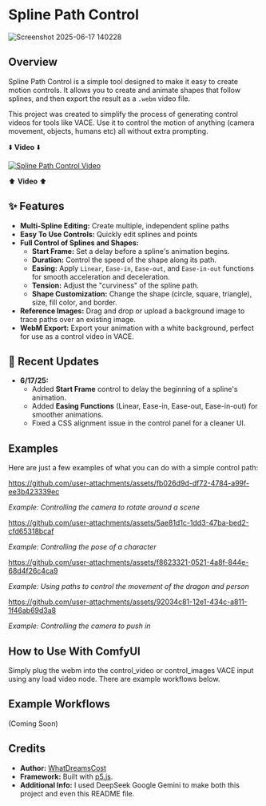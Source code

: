 # Spline Path Control

![Screenshot 2025-06-17 140228](https://github.com/user-attachments/assets/6f86e6ea-caa6-4adc-8855-7114d3601b14)

## Overview

Spline Path Control is a simple tool designed to make it easy to create motion controls. It allows you to create and animate shapes that follow splines, and then export the result as a `.webm` video file.

This project was created to simplify the process of generating control videos for tools like VACE. Use it to control the motion of anything (camera movement, objects, humans etc) all without extra prompting.

⬇️ **Video** ⬇️

[![Spline Path Control Video](https://img.youtube.com/vi/wqq8N6ahsAk/0.jpg)](https://www.youtube.com/watch?v=wqq8N6ahsAk)

⬆️ **Video** ⬆️

## ✨ Features

* **Multi-Spline Editing:** Create multiple, independent spline paths
* **Easy To Use Controls:** Quickly edit splines and points
* **Full Control of Splines and Shapes:**
    * **Start Frame:** Set a delay before a spline's animation begins.
    * **Duration:** Control the speed of the shape along its path.
    * **Easing:** Apply `Linear`, `Ease-in`, `Ease-out`, and `Ease-in-out` functions for smooth acceleration and deceleration.
    * **Tension:** Adjust the "curviness" of the spline path.
    * **Shape Customization:** Change the shape (circle, square, triangle), size, fill color, and border.
* **Reference Images:** Drag and drop or upload a background image to trace paths over an existing image.
* **WebM Export:** Export your animation with a white background, perfect for use as a control video in VACE.

## 🔄 Recent Updates

* **6/17/25:**
    * Added **Start Frame** control to delay the beginning of a spline's animation.
    * Added **Easing Functions** (Linear, Ease-in, Ease-out, Ease-in-out) for smoother animations.
    * Fixed a CSS alignment issue in the control panel for a cleaner UI.

## Examples

Here are just a few examples of what you can do with a simple control path:

https://github.com/user-attachments/assets/fb026d9d-df72-4784-a99f-ee3b423339ec

*Example: Controlling the camera to rotate around a scene*

https://github.com/user-attachments/assets/5ae81d1c-1dd3-47ba-bed2-cfd65318bcaf

*Example: Controlling the pose of a character*

https://github.com/user-attachments/assets/f8623321-0521-4a8f-844e-68d4f26c4ca9

*Example: Using paths to control the movement of the dragon and person*

https://github.com/user-attachments/assets/92034c81-12e1-434c-a811-1f46ab69d3a8

*Example: Controlling the camera to push in*

## How to Use With ComfyUI

Simply plug the webm into the control_video or control_images VACE input using any load video node. There are example workflows below.

## Example Workflows

(Coming Soon)


## Credits

* **Author:** [WhatDreamsCost](https://github.com/WhatDreamsCost)
* **Framework:** Built with [p5.js](https://p5js.org/).
* **Additional Info:** I used DeepSeek Google Gemini to make both this project and even this README file.
